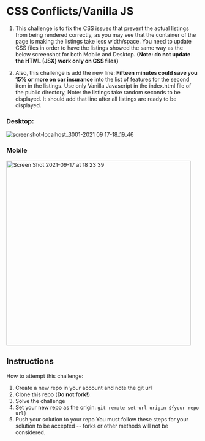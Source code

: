 # CSS Conflicts/Vanilla JS


1. This challenge is to fix the CSS issues that prevent the actual listings from being rendered correctly, as you may see that the container of the page is making the listings take less width/space. You need to update CSS files in order to have the listings showed the same way as the below screenshot for both Mobile and Desktop. **(Note: do not update the HTML (JSX) work only on CSS files)**

2. Also, this challenge is add the new line: **Fifteen minutes could save you 15% or more on car insurance** into the list of features for the second item in the listings. Use only Vanilla Javascript in the index.html file of the public directory, Note: the listings take random seconds to be displayed. It should add that line after all listings are ready to be displayed.


### Desktop:
![screenshot-localhost_3001-2021 09 17-18_19_46](https://user-images.githubusercontent.com/74684711/133832200-7253d4e1-9a80-45d0-8dcf-99e9cc8b3a07.png)

### Mobile

<img width="482" alt="Screen Shot 2021-09-17 at 18 23 39" src="https://user-images.githubusercontent.com/74684711/133832222-ed9917bc-64cf-4c28-b734-db139931c2dd.png">


## Instructions
How to attempt this challenge:
1) Create a new repo in your account and note the git url
2) Clone this repo (**Do not fork!**)
3) Solve the challenge
4) Set your new repo as the origin: `git remote set-url origin ${your repo url}`
5) Push your solution to your repo
You must follow these steps for your solution to be accepted -- forks or other methods will not be considered.
